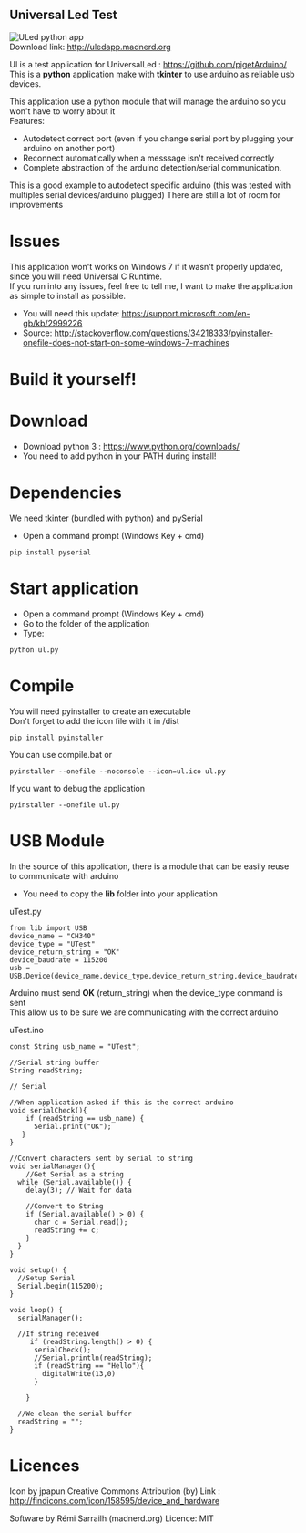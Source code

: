 ﻿Universal Led Test
-------------------
![ULed python app](https://github.com/pigetArduino/universalLed/raw/master/doc/ul_app.png)   
Download link: http://uledapp.madnerd.org

Ul is a test application for UniversalLed : https://github.com/pigetArduino/   
This is a **python** application make with **tkinter** to use arduino as reliable usb devices.   

This application use a python module that will manage the arduino so you won't have to worry about it   
Features:
* Autodetect correct port (even if you change serial port by plugging your arduino on another port)
* Reconnect automatically when a messsage isn't received correctly
* Complete abstraction of the arduino detection/serial communication.

This is a good example to autodetect specific arduino (this was tested with multiples serial devices/arduino plugged)
There are still a lot of room for improvements   

# Issues
This application won't works on Windows 7 if it wasn't properly updated, since you will need Universal C Runtime.   
If you run into any issues, feel free to tell me, I want to make the application as simple to install as possible.
* You will need this update: https://support.microsoft.com/en-gb/kb/2999226
* Source: http://stackoverflow.com/questions/34218333/pyinstaller-onefile-does-not-start-on-some-windows-7-machines

# Build it yourself!

# Download
* Download python 3 : https://www.python.org/downloads/
* You need to add python in your PATH during install!

# Dependencies
We need tkinter (bundled with python) and pySerial
* Open a command prompt (Windows Key + cmd)
```
pip install pyserial
```

# Start application
* Open a command prompt (Windows Key + cmd)
* Go to the folder of the application 
* Type:
```
python ul.py
```

# Compile
You will need pyinstaller to create an executable   
Don't forget to add the icon file with it in /dist   

```
pip install pyinstaller
```
You can use compile.bat or 
```
pyinstaller --onefile --noconsole --icon=ul.ico ul.py 
```
If you want to debug the application
```
pyinstaller --onefile ul.py 
```

# USB Module
In the source of this application, there is a module that can be easily reuse to communicate with arduino
* You need to copy the **lib** folder into your application   

uTest.py
```
from lib import USB
device_name = "CH340"
device_type = "UTest"
device_return_string = "OK"
device_baudrate = 115200
usb = USB.Device(device_name,device_type,device_return_string,device_baudrate)
```

Arduino must send **OK** (return_string) when the device_type command is sent   
This allow us to be sure we are communicating with the correct arduino   

uTest.ino
```
const String usb_name = "UTest";

//Serial string buffer
String readString;

// Serial

//When application asked if this is the correct arduino
void serialCheck(){
    if (readString == usb_name) {
      Serial.print("OK");
   }
}

//Convert characters sent by serial to string
void serialManager(){
    //Get Serial as a string
  while (Serial.available()) {
    delay(3); // Wait for data

    //Convert to String
    if (Serial.available() > 0) {
      char c = Serial.read();
      readString += c;
    }
  }
}

void setup() {
  //Setup Serial
  Serial.begin(115200);
}

void loop() {
  serialManager();

  //If string received
     if (readString.length() > 0) {
      serialCheck();
      //Serial.println(readString);
      if (readString == "Hello"){
        digitalWrite(13,0)
      }
      
    }

  //We clean the serial buffer
  readString = "";
}

```



# Licences
Icon by jpapun
Creative Commons Attribution (by)
Link : http://findicons.com/icon/158595/device_and_hardware

Software by Rémi Sarrailh (madnerd.org)
Licence: MIT
